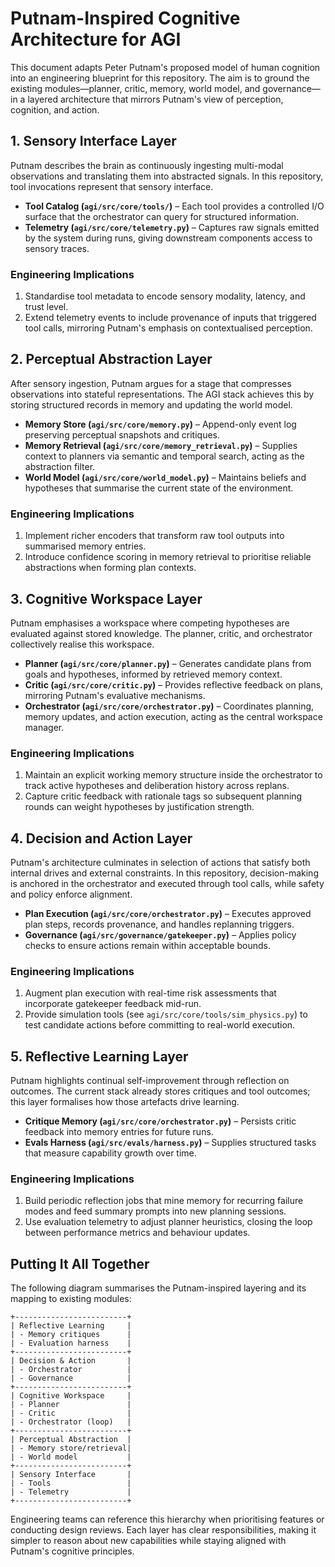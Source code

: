 # Putnam-Inspired Cognitive Architecture for AGI

This document adapts Peter Putnam's proposed model of human cognition into an
engineering blueprint for this repository. The aim is to ground the existing
modules—planner, critic, memory, world model, and governance—in a layered
architecture that mirrors Putnam's view of perception, cognition, and action.

## 1. Sensory Interface Layer

Putnam describes the brain as continuously ingesting multi-modal observations
and translating them into abstracted signals. In this repository, tool invocations
represent that sensory interface.

* **Tool Catalog (`agi/src/core/tools/`)** – Each tool provides a controlled
  I/O surface that the orchestrator can query for structured information.
* **Telemetry (`agi/src/core/telemetry.py`)** – Captures raw signals emitted by
  the system during runs, giving downstream components access to sensory traces.

### Engineering Implications

1. Standardise tool metadata to encode sensory modality, latency, and trust level.
2. Extend telemetry events to include provenance of inputs that triggered tool
   calls, mirroring Putnam's emphasis on contextualised perception.

## 2. Perceptual Abstraction Layer

After sensory ingestion, Putnam argues for a stage that compresses observations
into stateful representations. The AGI stack achieves this by storing structured
records in memory and updating the world model.

* **Memory Store (`agi/src/core/memory.py`)** – Append-only event log preserving
  perceptual snapshots and critiques.
* **Memory Retrieval (`agi/src/core/memory_retrieval.py`)** – Supplies context to
  planners via semantic and temporal search, acting as the abstraction filter.
* **World Model (`agi/src/core/world_model.py`)** – Maintains beliefs and
  hypotheses that summarise the current state of the environment.

### Engineering Implications

1. Implement richer encoders that transform raw tool outputs into summarised
   memory entries.
2. Introduce confidence scoring in memory retrieval to prioritise reliable
   abstractions when forming plan contexts.

## 3. Cognitive Workspace Layer

Putnam emphasises a workspace where competing hypotheses are evaluated against
stored knowledge. The planner, critic, and orchestrator collectively realise this
workspace.

* **Planner (`agi/src/core/planner.py`)** – Generates candidate plans from goals
  and hypotheses, informed by retrieved memory context.
* **Critic (`agi/src/core/critic.py`)** – Provides reflective feedback on plans,
  mirroring Putnam's evaluative mechanisms.
* **Orchestrator (`agi/src/core/orchestrator.py`)** – Coordinates planning,
  memory updates, and action execution, acting as the central workspace manager.

### Engineering Implications

1. Maintain an explicit working memory structure inside the orchestrator to track
   active hypotheses and deliberation history across replans.
2. Capture critic feedback with rationale tags so subsequent planning rounds can
   weight hypotheses by justification strength.

## 4. Decision and Action Layer

Putnam's architecture culminates in selection of actions that satisfy both
internal drives and external constraints. In this repository, decision-making is
anchored in the orchestrator and executed through tool calls, while safety and
policy enforce alignment.

* **Plan Execution (`agi/src/core/orchestrator.py`)** – Executes approved plan
  steps, records provenance, and handles replanning triggers.
* **Governance (`agi/src/governance/gatekeeper.py`)** – Applies policy checks to
  ensure actions remain within acceptable bounds.

### Engineering Implications

1. Augment plan execution with real-time risk assessments that incorporate
   gatekeeper feedback mid-run.
2. Provide simulation tools (see `agi/src/core/tools/sim_physics.py`) to test
   candidate actions before committing to real-world execution.

## 5. Reflective Learning Layer

Putnam highlights continual self-improvement through reflection on outcomes.
The current stack already stores critiques and tool outcomes; this layer formalises
how those artefacts drive learning.

* **Critique Memory (`agi/src/core/orchestrator.py`)** – Persists critic feedback
  into memory entries for future runs.
* **Evals Harness (`agi/src/evals/harness.py`)** – Supplies structured tasks that
  measure capability growth over time.

### Engineering Implications

1. Build periodic reflection jobs that mine memory for recurring failure modes
   and feed summary prompts into new planning sessions.
2. Use evaluation telemetry to adjust planner heuristics, closing the loop
   between performance metrics and behaviour updates.

## Putting It All Together

The following diagram summarises the Putnam-inspired layering and its mapping to
existing modules:

```
+-------------------------+
| Reflective Learning     |
| - Memory critiques      |
| - Evaluation harness    |
+-------------------------+
| Decision & Action       |
| - Orchestrator          |
| - Governance            |
+-------------------------+
| Cognitive Workspace     |
| - Planner               |
| - Critic                |
| - Orchestrator (loop)   |
+-------------------------+
| Perceptual Abstraction  |
| - Memory store/retrieval|
| - World model           |
+-------------------------+
| Sensory Interface       |
| - Tools                 |
| - Telemetry             |
+-------------------------+
```

Engineering teams can reference this hierarchy when prioritising features or
conducting design reviews. Each layer has clear responsibilities, making it
simpler to reason about new capabilities while staying aligned with Putnam's
cognitive principles.
